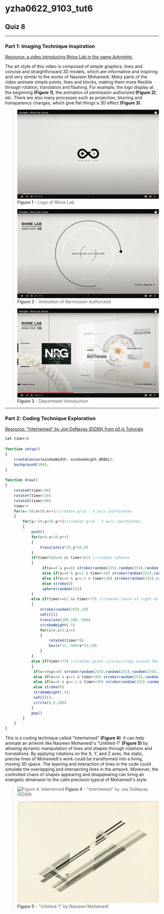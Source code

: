 # yzha0622_9103_tut6
## Quiz 8
---
### Part 1: Imaging Technique Inspiration

[Resource: a video introducing Rhine Lab in the game *Arknights*.](https://www.youtube.com/watch?v=-_HeLFGCw7M)

The art style of this video is composed of simple graphics, lines and concise and straightforward 3D models, which are informative and inspiring and very similar to the works of Nasreen Mohamedi.
Many parts of the video animate simple points, lines and blocks, making them more flexible through rotation, translation and flashing. For example, the logo display at the beginning **(Figure 1)**, the animation of permission authorized **(Figure 2)**, etc. There are also many processes such as projection, blurring and transparency changes, which give flat things a 3D effect **(Figure 3)**.

>![Figure 1: Logo of Rhine Lab](p5Project/assets/Logo_of_Rhine_Lab.jpg)
>**Figure 1** - Logo of Rhine Lab

>![Figure 2: Animation of Rermission Authorized](p5Project/assets/Animation_of_Rermission_Authorized.jpg)
>**Figure 2** - Animation of Rermission Authorized

>![Figure 3: Department Introduction](p5Project/assets/Department_Introduction.jpg)
>**Figure 3** - Department Introduction
---
### Part 2: Coding Technique Exploration

[Resource: "Intertwined" by Joe DeNavas (DD89) from p5.js Tutorials](https://openprocessing.org/sketch/2187000)

```js
let timer=0

function setup() 
{
	createCanvas(windowWidth, windowHeight,WEBGL);
	background(100);
}

function draw() 
{
	rotateX(timer/90)
	rotateY(timer/20)
	rotateZ(timer/90)
	timer++
	for(x=-50;x<50;x++)//creates grid - X axis coordinates
	{
		for(y=-50;y<50;y++)//creates grid - Y axis coordinates
		{
			push()
			for(z=0;z<10;z++)
			{
				translate(x*20,y*20,0)
			}
			if(timer%10==0 && timer<61) //creates spheres
			{
				 if(x==0 & y==0) stroke(random(255),random(255),random(255),200)
				 else if(x==0 & y==1 & timer<30) stroke(random(255),random(255),random(255),200)
				 else if(x==0 & y==-1 & timer<30) stroke(random(255),random(255),random(255),200)
				 else stroke(0)
				 sphere(random(25))
			}
			else if(timer>=61 && timer<77) //creates touch of light at top right corner at end of sketch
			{
				stroke(random(255),20)
				noFill()
				translate(200,100,-500)
				strokeWeight(.5)
				for(i=0;i<3;i++)
				{
					rotateX(timer*4)
					box(x*15,-900+x*15,10)
				}
			}
			else if(timer<77) //creates giant circles/rings around the spheres
			{
			 if(x==0&y==0) stroke(random(255),random(255),random(255),200)
			 else if(x==0 & y==1 & timer<30) stroke(random(255),random(255),random(255),200)
			 else if(x==0 & y==-1 & timer<30) stroke(random(255),random(255),random(255),200)
			 else stroke(0)
			 strokeWeight(.5);
			 noFill();
			 circle(0,0,200)
			}
			pop()
		}
	}
}
```
This is a coding technique called "Intertwined" **(Figure 4)**. It can help animate an artwork like Nasreen Mohamedi's "Untitled-1" **(Figure 5)** by allowing dynamic manipulation of lines and shapes through rotations and translations. By applying rotations on the X, Y, and Z axes, the static, precise lines of Mohamedi's work could be transformed into a living, moving 3D space. The layering and interaction of lines in the code could simulate the overlapping and intersecting lines in the artwork. Moreover, the controlled chaos of shapes appearing and disappearing can bring an energetic dimension to the calm precision typical of Mohamedi's style.

>![Figure 4: Intertwined](p5Project/assets/Intertwined.png)
>**Figure 4** - "Intertwined" by Joe DeNavas (DD89)

>![Figure 5: Nasreen Mohamedi "Untitled-1"](p5Project/assets/Nasreen_Mohamedi.jpg)
>**Figure 5** - "Untitled-1" by Nasreen Mohamedi 
